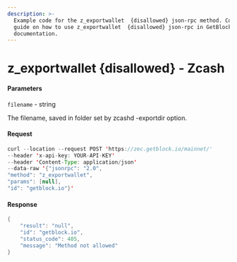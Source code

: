 ```yaml
---
description: >-
  Example code for the z_exportwallet  {disallowed} json-rpc method. Сomplete
  guide on how to use z_exportwallet  {disallowed} json-rpc in GetBlock.io Web3
  documentation.
---
```


# z\_exportwallet {disallowed} - Zcash

#### Parameters

`filename` - string

The filename, saved in folder set by zcashd -exportdir option.

#### Request

```java
curl --location --request POST 'https://zec.getblock.io/mainnet/' 
--header 'x-api-key: YOUR-API-KEY' 
--header 'Content-Type: application/json' 
--data-raw '{"jsonrpc": "2.0",
"method": "z_exportwallet",
"params": [null],
"id": "getblock.io"}'
```

#### Response

```java
{
    "result": "null",
    "id": "getblock.io",
    "status_code": 405,
    "message": "Method not allowed"
}
```
